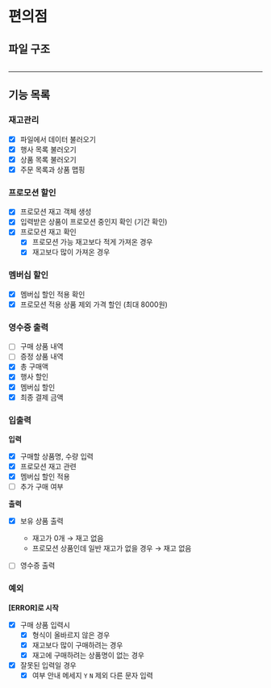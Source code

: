# 편의점

## 파일 구조

```

```

---

## 기능 목록

### **재고관리**

- [x]  파일에서 데이터 불러오기
- [x]  행사 목록 불러오기
- [x]  상품 목록 불러오기
- [x]  주문 목록과 상품 맵핑

### **프로모션 할인**

- [x]  프로모션 재고 객체 생성
- [x]  입력받은 상품이 프로모션 중인지 확인 (기간 확인)
- [x]  프로모션 재고 확인
    - [x]  프로모션 가능 재고보다 적게 가져온 경우
    - [x]  재고보다 많이 가져온 경우

### **멤버십 할인**

- [x]  멤버십 할인 적용 확인
- [x]  프로모션 적용 상품 제외 가격 할인 (최대 8000원)

### **영수증 출력**

- [ ]  구매 상품 내역
- [ ]  증정 상품 내역
- [x]  총 구매액
- [x]  행사 할인
- [x]  멤버십 할인
- [x]  최종 결제 금액

### **입출력**

**입력**

- [x]  구매할 상품명, 수량 입력
- [x]  프로모션 재고 관련
- [x]  멤버십 할인 적용
- [ ]  추가 구매 여부

**출력**

- [x]  보유 상품 출력

    - 재고가 0개 → 재고 없음
    - 프로모션 상품인데 일반 재고가 없을 경우 → 재고 없음

- [ ]  영수증 출력

### **예외**

**[ERROR]로 시작**

- [x]  구매 상품 입력시
    - [x]  형식이 올바르지 않은 경우
    - [x]  재고보다 많이 구매하려는 경우 
    - [x]  재고에 구매하려는 상품명이 없는 경우
- [x]  잘못된 입력일 경우
    - [x]  여부 안내 메세지 `Y` `N` 제외 다른 문자 입력